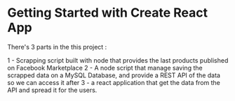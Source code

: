# Getting Started with Create React App

There's 3 parts in the this project :

 1 - Scrapping script built with node that provides the last products published on Facebook Marketplace
 2 - A node script that manage saving the scrapped data on a MySQL Database, and provide a REST API of the data so we can access it after
 3 - a react application that get the data from the API and spread it for the users.
